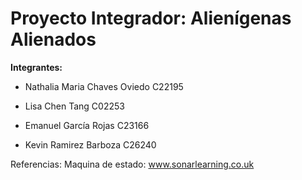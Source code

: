 # Proyecto Integrador: Alienígenas Alienados

**Integrantes:**

- Nathalia Maria Chaves Oviedo C22195

- Lisa Chen Tang C02253

- Emanuel García Rojas C23166

- Kevin Ramirez Barboza C26240


Referencias:
Maquina de estado: www.sonarlearning.co.uk